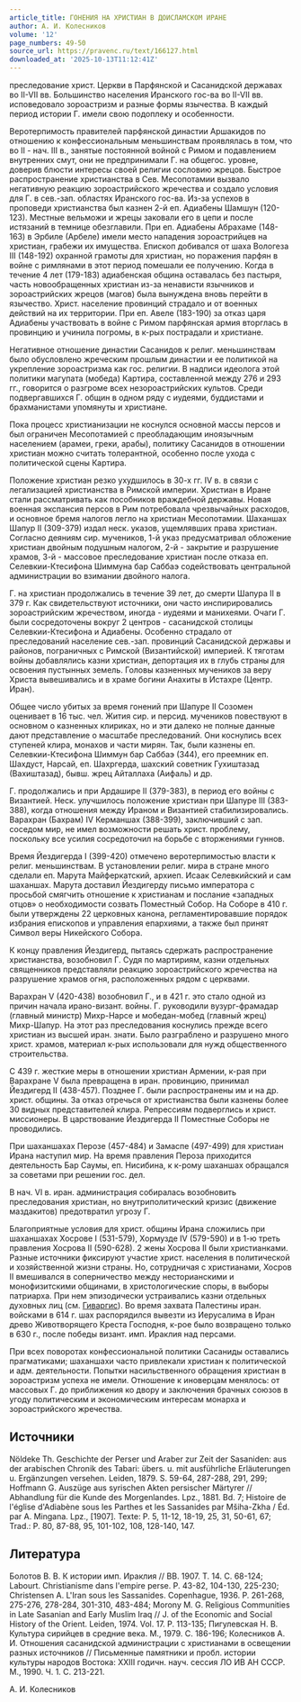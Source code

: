 ```yaml
---
article_title: ГОНЕНИЯ НА ХРИСТИАН В ДОИСЛАМСКОМ ИРАНЕ
author: А. И. Колесников
volume: '12'
page_numbers: 49-50
source_url: https://pravenc.ru/text/166127.html
downloaded_at: '2025-10-13T11:12:41Z'
---
```


преследование христ. Церкви в Парфянской и Сасанидской державах во II-VII вв. Большинство населения Иранского гос-ва во II-VII вв. исповедовало зороастризм и разные формы язычества. В каждый период истории Г. имели свою подоплеку и особенности.

Веротерпимость правителей парфянской династии Аршакидов по отношению к конфессиональным меньшинствам проявлялась в том, что во II - нач. III в., занятые постоянной войной с Римом и подавлением внутренних смут, они не предпринимали Г. на общегос. уровне, доверив блюсти интересы своей религии сословию жрецов. Быстрое распространение христианства в Сев. Месопотамии вызвало негативную реакцию зороастрийского жречества и создало условия для Г. в сев.-зап. областях Иранского гос-ва. Из-за успехов в проповеди христианства был казнен 2-й еп. Адиабены Шамшун (120-123). Местные вельможи и жрецы заковали его в цепи и после истязаний в темнице обезглавили. При еп. Адиабены Абрахаме (148-163) в Эрбиле (Арбеле) имели место нападения зороастрийцев на христиан, грабежи их имущества. Епископ добивался от шаха Вологеза III (148-192) охранной грамоты для христиан, но поражения парфян в войне с римлянами в этот период помешали ее получению. Когда в течение 4 лет (179-183) адиабенская община оставалась без пастыря, часть новообращенных христиан из-за ненависти язычников и зороастрийских жрецов (магов) была вынуждена вновь перейти в язычество. Христ. население провинций страдало и от военных действий на их территории. При еп. Авеле (183-190) за отказ царя Адиабены участвовать в войне с Римом парфянская армия вторглась в провинцию и учинила погромы, в к-рых пострадали и христиане.

Негативное отношение династии Сасанидов к религ. меньшинствам было обусловлено жреческим прошлым династии и ее политикой на укрепление зороастризма как гос. религии. В надписи идеолога этой политики магупата (мобеда) Картира, составленной между 276 и 293 гг., говорится о разгроме всех незороастрийских культов. Среди подвергавшихся Г. общин в одном ряду с иудеями, буддистами и брахманистами упомянуты и христиане.

Пока процесс христианизации не коснулся основной массы персов и был ограничен Месопотамией с преобладающим иноязычным населением (арамеи, греки, арабы), политику Сасанидов в отношении христиан можно считать толерантной, особенно после ухода с политической сцены Картира.

Положение христиан резко ухудшилось в 30-х гг. IV в. в связи с легализацией христианства в Римской империи. Христиан в Иране стали рассматривать как пособников враждебной державы. Новая военная экспансия персов в Рим потребовала чрезвычайных расходов, и основное бремя налогов легло на христиан Месопотамии. Шаханшах Шапур II (309-379) издал неск. указов, ущемлявших права христиан. Согласно деяниям сир. мучеников, 1-й указ предусматривал обложение христиан двойным подушным налогом, 2-й - закрытие и разрушение храмов, 3-й - массовое преследование христиан после отказа еп. Селевкии-Ктесифона Шиммуна бар Саббаэ содействовать центральной администрации во взимании двойного налога.

Г. на христиан продолжались в течение 39 лет, до смерти Шапура II в 379 г. Как свидетельствуют источники, они часто инспирировались зороастрийским жречеством, иногда - иудеями и манихеями. Очаги Г. были сосредоточены вокруг 2 центров - сасанидской столицы Селевкии-Ктесифона и Адиабены. Особенно страдало от преследований население сев.-зап. провинций Сасанидской державы и районов, пограничных с Римской (Византийской) империей. К тяготам войны добавлялись казни христиан, депортация их в глубь страны для освоения пустынных земель. Головы казненных мучеников за веру Христа вывешивались и в храме богини Анахиты в Истахре (Центр. Иран).

Общее число убитых за время гонений при Шапуре II Созомен оценивает в 16 тыс. чел. Жития сир. и персид. мучеников повествуют в основном о казненных клириках, но и эти далеко не полные данные дают представление о масштабе преследований. Они коснулись всех ступеней клира, монахов и части мирян. Так, были казнены еп. Селевкии-Ктесифона Шиммун бар Саббаэ (344), его преемник еп. Шахдуст, Нарсай, еп. Шахргерда, шахский советник Гухиштазад (Вахиштазад), бывш. жрец Айталлаха (Аифаль) и др.

Г. продолжались и при Ардашире II (379-383), в период его войны с Византией. Неск. улучшилось положение христиан при Шапуре III (383-388), когда отношения между Ираном и Византией стабилизировались. Варахран (Бахрам) IV Керманшах (388-399), заключивший с зап. соседом мир, не имел возможности решать христ. проблему, поскольку все усилия сосредоточил на борьбе с вторжениями гуннов.

Время Йездигерда I (399-420) отмечено веротерпимостью власти к религ. меньшинствам. В установлении религ. мира в стране много сделали еп. Марута Майферкатский, архиеп. Исаак Селевкийский и сам шаханшах. Марута доставил Йездигерду письмо императора с просьбой смягчить отношение к христианам и послание «западных отцов» о необходимости созвать Поместный Собор. На Соборе в 410 г. были утверждены 22 церковных канона, регламентировавшие порядок избрания епископов и управления епархиями, а также был принят Символ веры Никейского Собора.

К концу правления Йездигерд, пытаясь сдержать распространение христианства, возобновил Г. Судя по мартириям, казни отдельных священников представляли реакцию зороастрийского жречества на разрушение храмов огня, расположенных рядом с церквами.

Варахран V (420-438) возобновил Г., и в 421 г. это стало одной из причин начала ирано-визант. войны. Г. руководили вузург-фрамадар (главный министр) Михр-Нарсе и мобедан-мобед (главный жрец) Михр-Шапур. На этот раз преследования коснулись прежде всего христиан из высшей иран. знати. Было разграблено и разрушено много христ. храмов, материал к-рых использовали для нужд общественного строительства.

С 439 г. жесткие меры в отношении христиан Армении, к-рая при Варахране V была превращена в иран. провинцию, принимал Йездигерд II (438-457). Позднее Г. были распространены им и на др. христ. общины. За отказ отречься от христианства были казнены более 30 видных представителей клира. Репрессиям подверглись и христ. миссионеры. В царствование Йездигерда II Поместные Соборы не проводились.

При шаханшахах Перозе (457-484) и Замаспе (497-499) для христиан Ирана наступил мир. На время правления Пероза приходится деятельность Бар Саумы, еп. Нисибина, к к-рому шаханшах обращался за советами при решении гос. дел.

В нач. VI в. иран. администрация собиралась возобновить преследования христиан, но внутриполитический кризис (движение маздакитов) предотвратил угрозу Г.

Благоприятные условия для христ. общины Ирана сложились при шаханшахах Хосрове I (531-579), Хормузде IV (579-590) и в 1-ю треть правления Хосрова II (590-628). 2 жены Хосрова II были христианками. Разные источники фиксируют участие христ. населения в политической и хозяйственной жизни страны. Но, сотрудничая с христианами, Хосров II вмешивался в соперничество между несторианскими и монофизитскими общинами, в христологические споры, в выборы патриарха. При нем эпизодически устраивались казни отдельных духовных лиц (см. [Гиваргис](https://pravenc.ru/text/Гиваргис.html)). Во время захвата Палестины иран. войсками в 614 г. шах распорядился вывезти из Иерусалима в Иран древо Животворящего Креста Господня, к-рое было возвращено только в 630 г., после победы визант. имп. Ираклия над персами.

При всех поворотах конфессиональной политики Сасаниды оставались прагматиками; шаханшахи часто привлекали христиан к политической и адм. деятельности. Попытки насильственного обращения христиан в зороастризм успеха не имели. Отношение к иноверцам менялось: от массовых Г. до приближения ко двору и заключения брачных союзов в угоду политическим и экономическим интересам монарха и зороастрийского жречества.

## Источники

Nöldeke Th. Geschichte der Perser und Araber zur Zeit der Sasaniden: aus der arabischen Chronik des Tabari: übers. u. mit ausführliche Erläuterungen u. Ergänzungen versehen. Leiden, 1879. S. 59-64, 287-288, 291, 299; Hoffmann G. Auszüge aus syrischen Akten persischer Märtyrer // Abhandlung für die Kunde des Morgenlandes. Lpz., 1881. Bd. 7; Histoire de l'église d'Adiabène sous les Parthes et les Sassanides par Mšiha-Zkha / Éd. par A. Mingana. Lpz., [1907]. Texte: P. 5, 11-12, 18-19, 25, 31, 50-61, 67; Trad.: P. 80, 87-88, 95, 101-102, 108, 128-140, 147.

## Литература

Болотов В. В. К истории имп. Ираклия // ВВ. 1907. Т. 14. С. 68-124; Labourt. Christianisme dans l'empire perse. P. 43-82, 104-130, 225-230; Christensen A. L'Iran sous les Sassanides. Copenhague, 1936. Р. 261-268, 275-276, 278-284, 301-310, 483-484; Morony M. G. Religious Communities in Late Sasanian and Early Muslim Iraq // J. of the Economic and Social History of the Orient. Leiden, 1974. Vol. 17. P. 113-135; Пигулевская H. В. Культура сирийцев в средние века. М., 1979. С. 186-196; Колесников А. И. Отношения cасанидской администрации с христианами в освещении разных источников // Письменные памятники и пробл. истории культуры народов Востока: XXIII годичн. науч. сессия ЛО ИВ АН СССР. М., 1990. Ч. 1. С. 213-221.

А. И. Колесников
